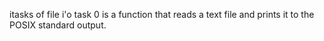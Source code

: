 itasks of file i'o
task 0 is a function that reads a text file and prints it to the POSIX standard output.
